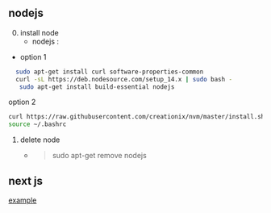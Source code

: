 ## nodejs

0. install node
    - nodejs :
- option 1
```sh
  sudo apt-get install curl software-properties-common
  curl -sL https://deb.nodesource.com/setup_14.x | sudo bash -
   sudo apt-get install build-essential nodejs
```
option 2
```sh
curl https://raw.githubusercontent.com/creationix/nvm/master/install.sh | bash
source ~/.bashrc
```

1. delete node
    - > sudo apt-get remove nodejs

## next js

[example](https://github.com/fireship-io/nextjs-basics/blob/main/pages/cars/%5Bid%5D.js)
